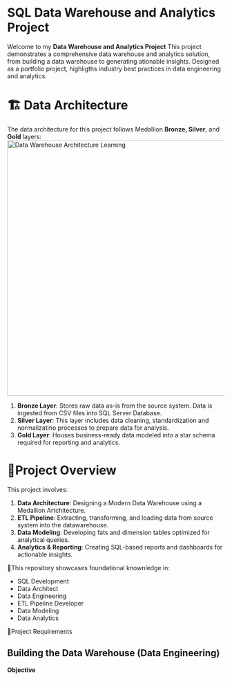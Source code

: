# SQL Data Warehouse and Analytics Project

Welcome to my **Data Warehouse and Analytics Project**
This project demonstrates a comprehensive data warehouse and analytics solution, from building a data warehouse to generating ationable insights. Designed as a portfolio project, highligths industry best practices in data engineering and analytics.
# 🏗 Data Architecture
The data architecture for this project follows Medallion **Bronze, Silver**, and **Gold** layers:
<img width="761" height="591" alt="Data Warehouse Architecture Learning" src="https://github.com/user-attachments/assets/cfe666a2-2feb-47cc-8b7d-b72c192e73fa" />
1. **Bronze Layer**: Stores raw data as-is from the source system. Data is ingested from CSV files into SQL Server Database.
2. **Silver Layer**: This layer includes data cleaning, standardization and normalizatino processes to prepare data for analysis.
3. **Gold Layer**: Houses business-ready data modeled into a star schema required for reporting and analytics.
# 📝Project Overview
This project involves:
1. **Data Architecture**: Designing a Modern Data Warehouse using a Medallion Artchitecture.
2. **ETL Pipeline**: Extracting, transforming, and loading data from source system into the datawarehouse.
3. **Data Modeling**: Developing fats and dimension tables optimized for analytical queries.
4. **Analytics & Reporting**: Creating SQL-based reports and dashboards for actionable insights.

🎯This repository showcases foundational knownledge in:
+ SQL Development
+ Data Architect
+ Data Engineering
+ ETL Pipeline Developer
+ Data Modeling
+ Data Analytics

🚀Project Requirements
## Building the Data Warehouse (Data Engineering)
**Objective**
